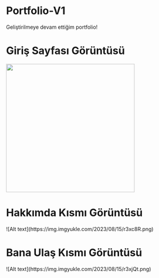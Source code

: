 # Portfolio-V1
Geliştirilmeye devam ettiğim portfolio!

<h1>Giriş Sayfası Görüntüsü</h1>
<img src="https://img.imgyukle.com/2023/08/15/r3xjQt.png" width="350px">
<br>
<h1>Hakkımda Kısmı Görüntüsü</h1>
![Alt text](https://img.imgyukle.com/2023/08/15/r3xc8R.png)
<br>
<h1>Bana Ulaş Kısmı Görüntüsü</h1>
![Alt text](https://img.imgyukle.com/2023/08/15/r3xjQt.png)
